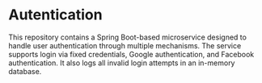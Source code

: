 # Autentication
This repository contains a Spring Boot-based microservice designed to handle user authentication through multiple mechanisms. The service supports login via fixed credentials, Google authentication, and Facebook authentication. It also logs all invalid login attempts in an in-memory database. 

